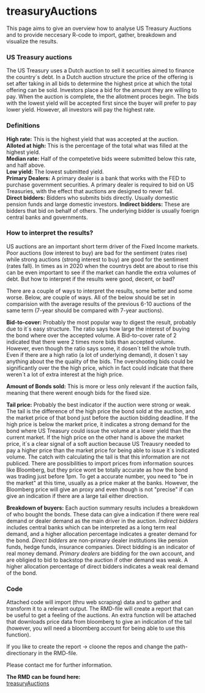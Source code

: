 # treasuryAuctions<br>
This page aims to give an overview how to analyse US Treasury Auctions and to provide neccesary R-code to import, gather, breakdown and visualize the results.

### US Treasury auctions<br>
The US Treasury uses a Dutch auction to sell it securities aimed to finance the country´s debt. In a Dutch auction structure the price of the offering is set after taking in all bids to determine the highest price at which the total offering can be sold. Investors place a bid for the amount they are willing to pay. When the auction is complete, the the allotment proces begin. The bids with the lowest yield will be accepted first since the buyer will prefer to pay lower yield. However, all investors will pay the highest rate.


### Definitions<br>
**High rate:** This is the highest yield that was accepted at the auction. <br>
**Alloted at high:** This is the percentage of the total what was filled at the highest yield.<br>
**Median rate:** Half of the competetive bids weere submitted below this rate, and half above.<br>
**Low yield:** The lowest submitted yield.<br>
**Primary Dealers:** A primary dealer is a bank that works with the FED to purchase government securities. A primary dealer is required to bid on US Treasuries, with the effect that auctions are designed to never fail.<br>
**Direct bidders:** Bidders who submits bids directly. Usually domestic pension funds and large domestic investors.
**Indirect bidders:** These are bidders that bid on behalf of others. The underlying bidder is usually foerign central banks and governments.


### How to interpret the results?<br>
US auctions are an important short term driver of the Fixed Income markets. Poor auctions (low interest to buy) are bad for the sentiment (rates rise) while strong auctions (strong interest to buy) are good for the sentiment (rates fall). In times as in 2020 when the countrys debt are about to rise this can be even important to see if the market can handle the extra volumes of debt. But how to interpret if the results were good, decent, or bad?<br>

There are a couple of ways to interpret the results, some better and some worse. Below, are couple of ways. All of the below should be set in comparision with the average results of the previous 6-10 auctions of the same term (7-year should be compared with 7-year auctions).<br>

**Bid-to-cover:** Probably the most popular way to digest the result, probably due to it´s easy structure. The ratio says how large the interest of buying the bond where over the accepted volume. A Bid-to-cover rate of 2 indicated that there were 2 times more bids than accepted volume. However, even though the ratio says some, it dosen´t tell the whole truth. Even if there are a high ratio (a lot of underlying demand), it dosen´t say anything about the the quality of the bids. The overshooting bids could be significantly over the the high price, which in fact could indicate that there weren´t a lot of extra interest at the high price.

**Amount of Bonds sold:** This is more or less only relevant if the auction fails, meaning that there werent enough bids for the fixed size.

**Tail price:** Probably the best indicator if the auction were strong or weak. The tail is the difference of the high price the bond sold at the auction, and the market price of that bond just before the auction bidding deadline. If the high price is below the market price, it indicates a strong demand for the bond where US Treasury could issue the volume at a lower yield than the current market. If the high price on the other hand is above the market price, it´s a clear signal of a soft auction because US Treausry needed to pay a higher price than the market price for being able to issue it´s indicated volume. The catch with calculating the tail is that this information are not publiced. There are possibilities to import prices from information sources like Bloomberg, but they price wont be totally accurate as how the bond was trading just before 1pm. To get a accurate number, you need to "be in the market" at this time, usually as a price maker at the banks. However, the Bloomberg price will give an proxy and even though is not "precise" if can give an indication if there are a large tail either direction.

**Breakdown of buyers:** Each auction summary results includes a breakdown of who bought the bonds. These data can give a indication if there were real demand or dealer demand as the main driver in the auction. *Indirect bidders* includes central banks which can be interpreted as a long term real demand, and a higher allocation percentage indicates a greater demand for the bond. *Direct bidders* are non-primary dealer institutions like pension funds, hedge funds, insurance companies. Direct bidding is an indicator of real money demand. *Primary dealers* are bidding for the own account, and are obligied to bid to backstop the auction if other demand was weak. A higher allocation percentage of direct bidders indicates a weak real demand of the bond.


### Code <br>
Attached code will import (thru web scraping) data and to gather and transform it to a relevant output. The RMD-file will create a report that can be useful to get a feeling of the auctions.
An extra function will be attached that downloads price data from bloomberg to give an indication of the tail (however, you will need a bloomberg account for being able to use this function).

If you like to create the report -> cloone the repos and change the path-directionary in the RMD-file.

Please contact me for further information.

**The RMD can be found here:**<br>
[treasuryAuctions](https://cnordenlow.github.io/treasuryAuctions/main)
